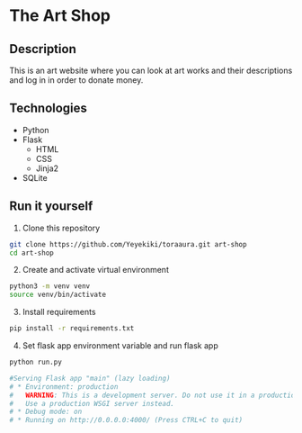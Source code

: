 # The Art Shop

## Description
This is an art website where you can look at art works  and their descriptions and log in in order to donate money.

## Technologies
- Python
- Flask
    - HTML
    - CSS
    - Jinja2 
- SQLite

## Run it yourself
1. Clone this repository
```bash
git clone https://github.com/Yeyekiki/toraaura.git art-shop
cd art-shop
```
2. Create and activate virtual environment
```bash
python3 -m venv venv
source venv/bin/activate
```

3. Install requirements
```bash
pip install -r requirements.txt
```

4. Set flask app environment variable and run flask app
```bash
python run.py

#Serving Flask app "main" (lazy loading)
# * Environment: production
#   WARNING: This is a development server. Do not use it in a production deployment.
#   Use a production WSGI server instead.
# * Debug mode: on
# * Running on http://0.0.0.0:4000/ (Press CTRL+C to quit)
```